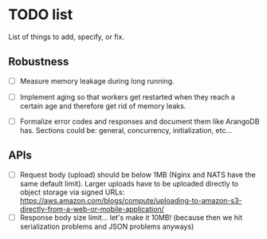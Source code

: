 # TODO list

List of things to add, specify, or fix.


## Robustness

- [ ] Measure memory leakage during long running.
- [ ] Implement aging so that workers get restarted when they reach a certain age and therefore get rid of memory leaks.
- [ ] Formalize error codes and responses and document them like ArangoDB has. Sections could be: general, concurrency, initialization, etc...


## APIs

- [ ] Request body (upload) should be below 1MB (Nginx and NATS have the same default limit). Larger uploads have to be uploaded directly to object storage via signed URLs: https://aws.amazon.com/blogs/compute/uploading-to-amazon-s3-directly-from-a-web-or-mobile-application/
- [ ] Response body size limit... let's make it 10MB! (because then we hit serialization problems and JSON problems anyways)
